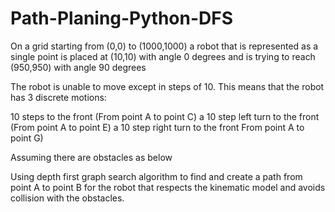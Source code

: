 # Path-Planing-Python-DFS

On a grid starting from (0,0) to (1000,1000) a robot that is represented as a single point is placed at (10,10) with angle 0 degrees and is trying to reach (950,950) with angle 90 degrees

The robot is unable to move except in steps of 10.
This means that the robot has 3 discrete motions:

10 steps to the front (From point A to point C)
a 10 step left turn to the front (From point A to point E)
a 10 step right turn to the front From point A to point G)


Assuming there are obstacles as below




Using depth first graph search algorithm to find and create a path from point A to point B for the robot that respects the kinematic model and avoids collision with the obstacles.
